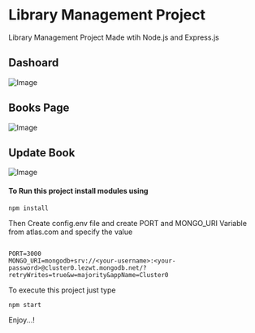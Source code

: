 # Library Management Project
Library Management Project Made wtih Node.js and Express.js

## Dashoard
![Image](https://github.com/user-attachments/assets/62bd2d06-d431-4705-b3c9-4e2df1f5363b)

## Books Page
![Image](https://github.com/user-attachments/assets/1038cb0f-d631-4fce-a74c-a1f3d511db4a)

## Update Book
![Image](https://github.com/user-attachments/assets/f40b950b-a714-4bae-b812-95c0d56dc419)

#### To Run this project install modules using
```
npm install
```

Then Create config.env file and create PORT and MONGO_URI Variable from atlas.com and specify the value
```

PORT=3000
MONGO_URI=mongodb+srv://<your-username>:<your-password>@cluster0.lezwt.mongodb.net/?retryWrites=true&w=majority&appName=Cluster0
```

To execute this project just type
```
npm start
```

Enjoy...!
